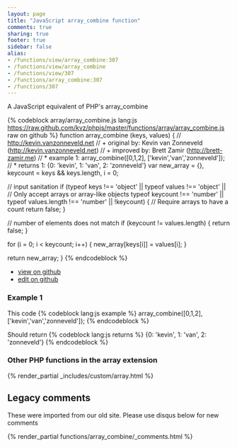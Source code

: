 ```yaml
---
layout: page
title: "JavaScript array_combine function"
comments: true
sharing: true
footer: true
sidebar: false
alias:
- /functions/view/array_combine:307
- /functions/view/array_combine
- /functions/view/307
- /functions/array_combine:307
- /functions/307
---
```

<!-- Generated by Rakefile:build -->
A JavaScript equivalent of PHP's array_combine

{% codeblock array/array_combine.js lang:js https://raw.github.com/kvz/phpjs/master/functions/array/array_combine.js raw on github %}
function array_combine (keys, values) {
  // http://kevin.vanzonneveld.net
  // +   original by: Kevin van Zonneveld (http://kevin.vanzonneveld.net)
  // +   improved by: Brett Zamir (http://brett-zamir.me)
  // *     example 1: array_combine([0,1,2], ['kevin','van','zonneveld']);
  // *     returns 1: {0: 'kevin', 1: 'van', 2: 'zonneveld'}
  var new_array = {},
    keycount = keys && keys.length,
    i = 0;

  // input sanitation
  if (typeof keys !== 'object' || typeof values !== 'object' || // Only accept arrays or array-like objects
  typeof keycount !== 'number' || typeof values.length !== 'number' || !keycount) { // Require arrays to have a count
    return false;
  }

  // number of elements does not match
  if (keycount != values.length) {
    return false;
  }

  for (i = 0; i < keycount; i++) {
    new_array[keys[i]] = values[i];
  }

  return new_array;
}
{% endcodeblock %}

 - [view on github](https://github.com/kvz/phpjs/blob/master/functions/array/array_combine.js)
 - [edit on github](https://github.com/kvz/phpjs/edit/master/functions/array/array_combine.js)

### Example 1
This code
{% codeblock lang:js example %}
array_combine([0,1,2], ['kevin','van','zonneveld']);
{% endcodeblock %}

Should return
{% codeblock lang:js returns %}
{0: 'kevin', 1: 'van', 2: 'zonneveld'}
{% endcodeblock %}


### Other PHP functions in the array extension
{% render_partial _includes/custom/array.html %}
## Legacy comments
These were imported from our old site. Please use disqus below for new comments
<div style="overflow-y: scroll; max-height: 500px;">
{% render_partial functions/array_combine/_comments.html %}
</div>
